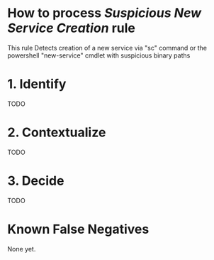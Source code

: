 # How to process *Suspicious New Service Creation* rule
This rule Detects creation of a new service via "sc" command or the powershell "new-service" cmdlet with suspicious binary paths

# 1. Identify
TODO

# 2. Contextualize
TODO

# 3. Decide
TODO

# Known False Negatives
None yet.
